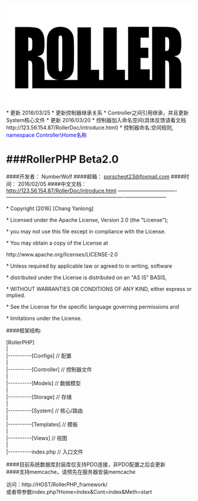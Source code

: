 <img src="Storage/RollerPHP_small.png" />           
* 更新  2016/03/25          
        * 更新控制器继承关系          
                * Controller之间引用继承，并且更新System核心文件         
* 更新  2016/03/20
	* 控制器加入命名空间(具体反馈请看文档http://123.56.154.87/RollerDoc/introduce.html)
		* 控制器命名:空间规则, <font color="blue">namespace Controller\Home名称</font>    

###RollerPHP Beta2.0
======================================================================   
####开发者：	NumberWolf
####邮箱：		porschegt23@foxmail.com
####时间：		2016/02/05
####中文文档：	http://123.56.154.87/RollerDoc/introduce.html
———————————-———————————-———————————-————————
      
 <p>* Copyright [2016] [Chang Yanlong]</p>

 <p>* Licensed under the Apache License, Version 2.0 (the "License");</p>
 <p>* you may not use this file except in compliance with the License.</p>
 <p>* You may obtain a copy of the License at</p>

 <p>   http://www.apache.org/licenses/LICENSE-2.0</p>

 <p>* Unless required by applicable law or agreed to in writing, software</p>
 <p>* distributed under the License is distributed on an "AS IS" BASIS,</p>
 <p>* WITHOUT WARRANTIES OR CONDITIONS OF ANY KIND, either express or implied.</p>
 <p>* See the License for the specific language governing permissions and</p>
 <p>* limitations under the License.</p>


####框架结构:  

[RollerPHP]   
|     
|----------[Configs]                         // 配置        
|     
|----------[Controller]                      // 控制器文件     
|     
|----------[Models]				  	 		 // 数据模型   
|          
|----------[Storage]						 // 存储       
|     
|----------[System]              			 // 核心/路由       
|     
|----------[Templates] 						 // 模板    
|    
|----------[Views]							 // 视图     
|     
|----------index.php 						 // 入口文件     


####目前系统数据库封装库仅支持PDO连接，非PDO配置之后会更新    
####支持memcache，请预先在服务器安装memcache     

访问：http://HOST/RollerPHP_framework/        
或者带参数index.php?Home=Index&Cont=index&Meth=start
